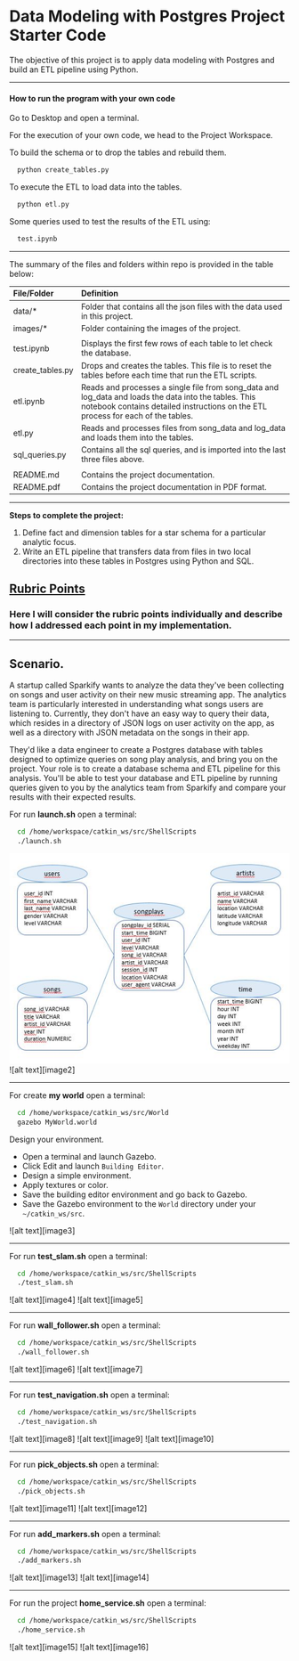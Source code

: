 # Data Modeling with Postgres Project Starter Code

The objective of this project is to apply data modeling with Postgres and build an ETL pipeline using Python.

<!--more-->

[//]: # (Image References)

[image1]: ./images/relaciones.jpg "Database Schema for Sparkify"


---


#### How to run the program with your own code

Go to Desktop and open a terminal.

For the execution of your own code, we head to the Project Workspace.

To build the schema or to drop the tables and rebuild them.
```bash
  python create_tables.py
```

To execute the ETL to load data into the tables.
```bash
  python etl.py
```

Some queries used to test the results of the ETL using:
```bash
  test.ipynb
```


---

The summary of the files and folders within repo is provided in the table below:

| File/Folder              | Definition                                                                                                   |
| :----------------------- | :----------------------------------------------------------------------------------------------------------- |
| data/*                   | Folder that contains all the json files with the data used in this project.                                  |
| images/*                 | Folder containing the images of the project.                                                                 |
|                          |                                                                                                              |
| test.ipynb               | Displays the first few rows of each table to let check the database.                                         |
| create_tables.py         | Drops and creates the tables. This file is to reset the tables before each time that run the ETL scripts.    |
| etl.ipynb                | Reads and processes a single file from song_data and log_data and loads the data into the tables. This notebook contains detailed instructions on the ETL process for each of the tables. |
| etl.py                   | Reads and processes files from song_data and log_data and loads them into the tables.                        |
| sql_queries.py           | Contains all the sql queries, and is imported into the last three files above.                               |
|                          |                                                                                                              |
| README.md                | Contains the project documentation.                                                                          |
| README.pdf               | Contains the project documentation in PDF format.                                                            |


---

**Steps to complete the project:**  

1. Define fact and dimension tables for a star schema for a particular analytic focus.
2. Write an ETL pipeline that transfers data from files in two local directories into these tables in Postgres using Python and SQL.


## [Rubric Points](https://review.udacity.com/#!/rubrics/2500/view)
### Here I will consider the rubric points individually and describe how I addressed each point in my implementation.  

---
## Scenario.

A startup called Sparkify wants to analyze the data they've been collecting on songs and user activity on their new music streaming app. The analytics team is particularly interested in understanding what songs users are listening to. Currently, they don't have an easy way to query their data, which resides in a directory of JSON logs on user activity on the app, as well as a directory with JSON metadata on the songs in their app.

They'd like a data engineer to create a Postgres database with tables designed to optimize queries on song play analysis, and bring you on the project. Your role is to create a database schema and ETL pipeline for this analysis. You'll be able to test your database and ETL pipeline by running queries given to you by the analytics team from Sparkify and compare your results with their expected results.

For run **launch.sh** open a terminal:

```bash
  cd /home/workspace/catkin_ws/src/ShellScripts
  ./launch.sh
```

![alt text][image1]
![alt text][image2]

---

For create **my world** open a terminal:

```bash
  cd /home/workspace/catkin_ws/src/World
  gazebo MyWorld.world
```

Design your environment.

* Open a terminal and launch Gazebo.
* Click Edit and launch `Building Editor`.
* Design a simple environment.
* Apply textures or color.
* Save the building editor environment and go back to Gazebo.
* Save the Gazebo environment to the `World` directory under your `~/catkin_ws/src`.

![alt text][image3]

---

For run **test_slam.sh** open a terminal:

```bash
  cd /home/workspace/catkin_ws/src/ShellScripts
  ./test_slam.sh
```

![alt text][image4]
![alt text][image5]

---

For run **wall_follower.sh** open a terminal:

```bash
  cd /home/workspace/catkin_ws/src/ShellScripts
  ./wall_follower.sh
```

![alt text][image6]
![alt text][image7]

---

For run **test_navigation.sh** open a terminal:

```bash
  cd /home/workspace/catkin_ws/src/ShellScripts
  ./test_navigation.sh
```

![alt text][image8]
![alt text][image9]
![alt text][image10]

---

For run **pick_objects.sh** open a terminal:

```bash
  cd /home/workspace/catkin_ws/src/ShellScripts
  ./pick_objects.sh
```

![alt text][image11]
![alt text][image12]

---

For run **add_markers.sh** open a terminal:

```bash
  cd /home/workspace/catkin_ws/src/ShellScripts
  ./add_markers.sh
```

![alt text][image13]
![alt text][image14]

---

For run the project **home_service.sh** open a terminal:

```bash
  cd /home/workspace/catkin_ws/src/ShellScripts
  ./home_service.sh
```

![alt text][image15]
![alt text][image16]
